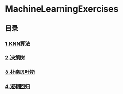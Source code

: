 # MachineLearningExercises
## 目录
### [1.KNN算法](https://github.com/PantaSun/MachineLearningExercises/tree/master/KNN)
### [2.决策树](https://github.com/PantaSun/MachineLearningExercises/blob/master/DecisionTree/DecisionTree.md)
### [3.朴素贝叶斯](https://github.com/PantaSun/MachineLearningExercises/blob/master/NaiveBayes/NaiveBayes.md)
### [4.逻辑回归](https://github.com/PantaSun/MachineLearningExercises/blob/master/LogisticRegression/LogisticRegression.md)
